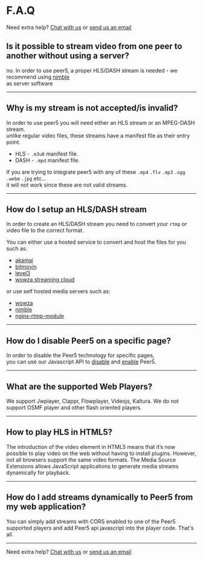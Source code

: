 # F.A.Q

Need extra help? <a href="javascript:Intercom('show')">Chat with us</a> or [send us an email](mailto:info@peer5.com)

## Is it possible to stream video from one peer to another without using a server?
no. In order to use peer5, a proper HLS/DASH stream is needed - we recommend using [nimble](https://wmspanel.com/nimble)  
as server software

---

## Why is my stream is not accepted/is invalid?
In order to use peer5 you will need either an HLS stream or an MPEG-DASH stream.  
 unlike regular video files, these streams have a manifest file as their entry point.
  
- HLS - `.m3u8` manifest file.  
- DASH - `.mpd` manifest file.

If you are trying to integrate peer5 with any of these `.mp4` `.flv` `.mp3` `.ogg` `.webm` `.jpg` etc...  
it will not work since these are not valid streams.  

---

## How do I setup an HLS/DASH stream
In order to create an HLS/DASH stream you need to convert your `rtmp` or video file to the correct format.

You can either use a hosted service to convert and host the files for you such as:  

- [akamai](https://www.akamai.com/)
- [bitmovin](https://bitmovin.com/)
- [level3](http://www.level3.com/)
- [wowza streaming cloud](https://www.wowza.com/)

or use self hosted media servers such as:

- [wowza](https://www.wowza.com/)
- [nimble](https://wmspanel.com/nimble)
- [nginx-rtmp-module](https://github.com/arut/nginx-rtmp-module)
 
---

## How do I disable Peer5 on a specific page?
In order to disable the Peer5 technology for specific pages,<br>
you can use our Javascript API to [disable](https://docs.peer5.com/guides/configuring-peer5/#disabling-p2p) and [enable](https://docs.peer5.com/guides/configuring-peer5/#enabling-p2p) Peer5.
 
---

## What are the supported Web Players?
We support Jwplayer, Clappr, Flowplayer, Videojs, Kaltura. We do not support OSMF player and other flash oriented players. 

---

## How to play HLS in HTML5?
The introduction of the video element in HTML5 means that it’s now possible to play video on the web without having to install plugins. However, not all browsers support the same video formats. The Media Source Extensions allows JavaScript applications to generate media streams dynamically for playback. 

---

## How do I add streams dynamically to Peer5 from my web application?
You can simply add streams with CORS enabled to one of the Peer5 supported players and add Peer5 api javascript into the player code. That's all. 

---

Need extra help? <a href="javascript:Intercom('show')">Chat with us</a> or [send us an email](mailto:info@peer5.com)
